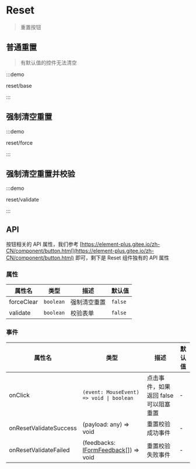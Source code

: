 # Reset

> 重置按钮

## 普通重置

> 有默认值的控件无法清空

:::demo

reset/base

:::

## 强制清空重置

:::demo

reset/force

:::

## 强制清空重置并校验

:::demo

reset/validate

:::

## API

按钮相关的 API 属性，我们参考 [https://element-plus.gitee.io/zh-CN/component/button.html](https://element-plus.gitee.io/zh-CN/component/button.html) 即可，剩下是 Reset 组件独有的 API 属性

### 属性

| 属性名     | 类型      | 描述         | 默认值  |
| ---------- | --------- | ------------ | ------- |
| forceClear | `boolean` | 强制清空重置 | `false` |
| validate   | `boolean` | 校验表单     | `false` |

### 事件

| 属性名                 | 类型                                                                                             | 描述                                  | 默认值 |
| ---------------------- | ------------------------------------------------------------------------------------------------ | ------------------------------------- | ------ |
| onClick                | `(event: MouseEvent) => void \| boolean`                                                         | 点击事件，如果返回 false 可以阻塞重置 | -      |
| onResetValidateSuccess | (payload: any) => void                                                                           | 重置校验成功事件                      | -      |
| onResetValidateFailed  | (feedbacks: [IFormFeedback](https://core.formilyjs.org/api/models/form#iformfeedback)[]) => void | 重置校验失败事件                      | -      |
